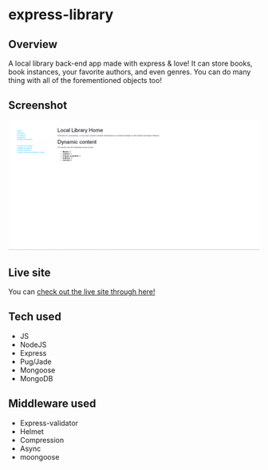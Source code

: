# express-library
## Overview
A local library back-end app made with express & love! It can store books, book instances, your favorite authors, and even genres. You can do many thing with all of the forementioned objects too!

## Screenshot
![Site screenshot](/images/screenshot.png)

## Live site
You can [check out the live site through here!](https://express-library-production.up.railway.app/)

## Tech used
- JS
- NodeJS
- Express
- Pug/Jade
- Mongoose
- MongoDB

## Middleware used
- Express-validator
- Helmet
- Compression
- Async
- moongoose
